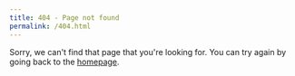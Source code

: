 ```yaml
---
title: 404 - Page not found
permalink: /404.html
---
```


Sorry, we can't find that page that you're looking for. You can try again by going back to the [homepage](/).